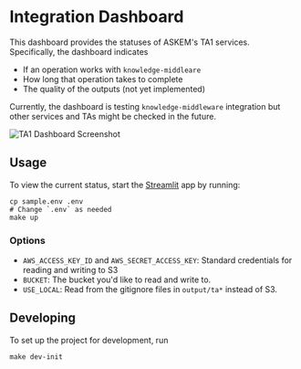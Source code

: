 # Integration Dashboard

This dashboard provides the statuses of ASKEM's TA1 services.
Specifically, the dashboard indicates
- If an operation works with `knowledge-middleare`
- How long that operation takes to complete
- The quality of the outputs (not yet implemented)

Currently, the dashboard is testing `knowledge-middleware` integration
but other services and TAs might be checked in the future.

![TA1 Dashboard Screenshot](https://github.com/DARPA-ASKEM/integration-dashboard/assets/14170067/da57d762-6e22-4130-ad34-ff790ef590e2)


## Usage

To view the current status, start the [Streamlit](https://streamlit.io/) app
by running:
```
cp sample.env .env
# Change `.env` as needed
make up
```

### Options
- `AWS_ACCESS_KEY_ID` and `AWS_SECRET_ACCESS_KEY`: Standard credentials for reading and writing to S3
- `BUCKET`: The bucket you'd like to read and write to.
- `USE_LOCAL`: Read from the gitignore files in `output/ta*` instead of S3.

## Developing
To set up the project for development, run
```
make dev-init  
```

